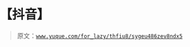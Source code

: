 # 【抖音】

> 原文：[`www.yuque.com/for_lazy/thfiu8/sygeu486zev8ndx5`](https://www.yuque.com/for_lazy/thfiu8/sygeu486zev8ndx5)



